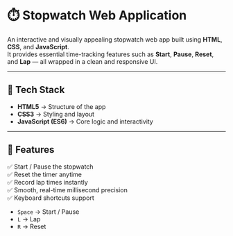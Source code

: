 # ⏱️ Stopwatch Web Application

An interactive and visually appealing stopwatch web app built using **HTML**, **CSS**, and **JavaScript**.  
It provides essential time-tracking features such as **Start**, **Pause**, **Reset**, and **Lap** — all wrapped in a clean and responsive UI.

---

## 🧰 Tech Stack
- **HTML5** → Structure of the app  
- **CSS3** → Styling and layout  
- **JavaScript (ES6)** → Core logic and interactivity  

---

## 🚀 Features
✅ Start / Pause the stopwatch  
✅ Reset the timer anytime  
✅ Record lap times instantly  
✅ Smooth, real-time millisecond precision  
✅ Keyboard shortcuts support  
   - `Space` → Start / Pause  
   - `L` → Lap  
   - `R` → Reset  
